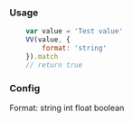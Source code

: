 ### Usage
```javascript
    var value = 'Test value'
    VV(value, {
        format: 'string'
    }).match
    // return true
```

### Config
Format: string int float boolean
